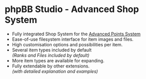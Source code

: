 # phpBB Studio - Advanced Shop System

- Fully integrated Shop System for the [Advanced Points System](https://github.com/phpBB-Studio/AdvancedPointsSystem)
- Ease-of-use filesystem interface for item images and files.
- High customisation options and possibilities per item.
- Several item types included by default<br />*(Ranks and Files included by default)*
- More item types are available for expanding.
- Fully extendable by other extensions.<br />*(with detailed explanation and examples)*
